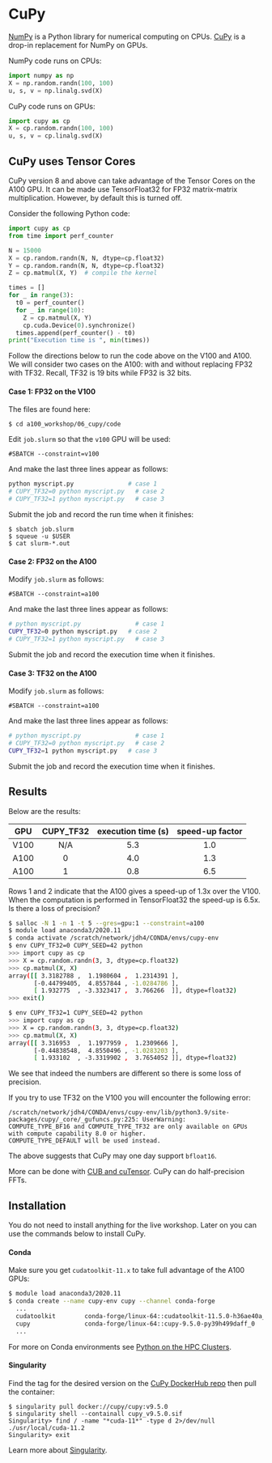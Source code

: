 # CuPy

[NumPy](https://numpy.org) is a Python library for numerical computing on CPUs. [CuPy](https://cupy.dev) is a drop-in replacement for NumPy on GPUs.

NumPy code runs on CPUs:

```python
import numpy as np
X = np.random.randn(100, 100)
u, s, v = np.linalg.svd(X)
```

CuPy code runs on GPUs:

```python
import cupy as cp
X = cp.random.randn(100, 100)
u, s, v = cp.linalg.svd(X)
```

## CuPy uses Tensor Cores

CuPy version 8 and above can take advantage of the Tensor Cores on the A100 GPU. It can be made use TensorFloat32 for FP32 matrix-matrix multiplication. However, by default this is turned off.

Consider the following Python code:

```python
import cupy as cp
from time import perf_counter

N = 15000
X = cp.random.randn(N, N, dtype=cp.float32)
Y = cp.random.randn(N, N, dtype=cp.float32)
Z = cp.matmul(X, Y)  # compile the kernel

times = []
for _ in range(3):
  t0 = perf_counter()
  for _ in range(10):
    Z = cp.matmul(X, Y)
    cp.cuda.Device(0).synchronize()
  times.append(perf_counter() - t0)
print("Execution time is ", min(times))
```

Follow the directions below to run the code above on the V100 and A100. We will consider two cases on the A100: with and without replacing FP32 with TF32. Recall, TF32 is 19 bits while FP32 is 32 bits.

#### Case 1: FP32 on the V100

The files are found here:

```
$ cd a100_workshop/06_cupy/code
```

Edit `job.slurm` so that the `v100` GPU will be used:

```
#SBATCH --constraint=v100
```

And make the last three lines appear as follows:

```bash
python myscript.py               # case 1
# CUPY_TF32=0 python myscript.py   # case 2
# CUPY_TF32=1 python myscript.py   # case 3
```

Submit the job and record the run time when it finishes:

```
$ sbatch job.slurm
$ squeue -u $USER
$ cat slurm-*.out
```

#### Case 2: FP32 on the A100

Modify `job.slurm` as follows:

```
#SBATCH --constraint=a100
```

And make the last three lines appear as follows:

```bash
# python myscript.py               # case 1
CUPY_TF32=0 python myscript.py   # case 2
# CUPY_TF32=1 python myscript.py   # case 3
```

Submit the job and record the execution time when it finishes.

#### Case 3: TF32 on the A100

Modify `job.slurm` as follows:

```
#SBATCH --constraint=a100
```

And make the last three lines appear as follows:

```bash
# python myscript.py               # case 1
# CUPY_TF32=0 python myscript.py   # case 2
CUPY_TF32=1 python myscript.py   # case 3
```

Submit the job and record the execution time when it finishes.

## Results

Below are the results:

| GPU                  | CUPY_TF32  | execution time (s)  |  speed-up factor   |
|:--------------------:|:------------------:|:-----------:|:------------------:|
|  V100                | N/A                |    5.3      |      1.0           |
|  A100                | 0                  |    4.0      |      1.3           |
|  A100                | 1                  |    0.8      |      6.5           |


Rows 1 and 2 indicate that the A100 gives a speed-up of 1.3x over the V100. When the computation is performed in TensorFloat32 the speed-up is 6.5x. Is there a loss of precision?

```bash
$ salloc -N 1 -n 1 -t 5 --gres=gpu:1 --constraint=a100
$ module load anaconda3/2020.11
$ conda activate /scratch/network/jdh4/CONDA/envs/cupy-env
$ env CUPY_TF32=0 CUPY_SEED=42 python
>>> import cupy as cp
>>> X = cp.random.randn(3, 3, dtype=cp.float32)
>>> cp.matmul(X, X)
array([[ 3.3182788 ,  1.1980604 ,  1.2314391 ],
       [-0.44799405,  4.8557844 , -1.0284786 ],
       [ 1.932775  , -3.3323417 ,  3.766266  ]], dtype=float32)
>>> exit()
```

```bash
$ env CUPY_TF32=1 CUPY_SEED=42 python
>>> import cupy as cp
>>> X = cp.random.randn(3, 3, dtype=cp.float32)
>>> cp.matmul(X, X)
array([[ 3.316953  ,  1.1977959 ,  1.2309666 ],
       [-0.44838548,  4.8550496 , -1.0283203 ],
       [ 1.933102  , -3.3319902 ,  3.7654052 ]], dtype=float32)
```

We see that indeed the numbers are different so there is some loss of precision.

If you try to use TF32 on the V100 you will encounter the following error:

```
/scratch/network/jdh4/CONDA/envs/cupy-env/lib/python3.9/site-packages/cupy/_core/_gufuncs.py:225: UserWarning:
COMPUTE_TYPE_BF16 and COMPUTE_TYPE_TF32 are only available on GPUs with compute capability 8.0 or higher.
COMPUTE_TYPE_DEFAULT will be used instead.
```

The above suggests that CuPy may one day support `bfloat16`.

More can be done with [CUB and cuTensor](https://tech.preferred.jp/en/blog/cupy-v8/). CuPy can do half-precision FFTs.

## Installation

You do not need to install anything for the live workshop. Later on you can use the commands below to install CuPy.

#### Conda

Make sure you get `cudatoolkit-11.x` to take full advantage of the A100 GPUs:

```bash
$ module load anaconda3/2020.11
$ conda create --name cupy-env cupy --channel conda-forge
  ...
  cudatoolkit        conda-forge/linux-64::cudatoolkit-11.5.0-h36ae40a_9
  cupy               conda-forge/linux-64::cupy-9.5.0-py39h499daff_0
  ...
```

For more on Conda environments see [Python on the HPC Clusters](https://researchcomputing.princeton.edu/support/knowledge-base/python).

#### Singularity

Find the tag for the desired version on the [CuPy DockerHub repo](https://hub.docker.com/r/cupy/cupy) then pull the container:

```
$ singularity pull docker://cupy/cupy:v9.5.0
$ singularity shell --containall cupy_v9.5.0.sif
Singularity> find / -name "*cuda-11*" -type d 2>/dev/null
./usr/local/cuda-11.2
Singularity> exit
```

Learn more about [Singularity](https://researchcomputing.princeton.edu/support/knowledge-base/singularity).
